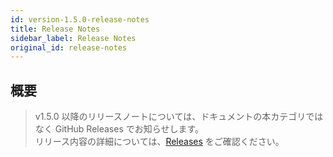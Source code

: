 ```yaml
---
id: version-1.5.0-release-notes
title: Release Notes
sidebar_label: Release Notes
original_id: release-notes
---
```


## 概要
> v1.5.0 以降のリリースノートについては、ドキュメントの本カテゴリではなく GitHub Releases でお知らせします。<br>
> リリース内容の詳細については、[Releases](https://github.com/kintone-labs/kintone-ui-component/releases) をご確認ください。
